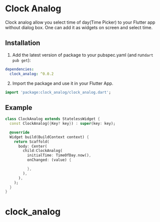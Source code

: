 # Clock Analog

Clock analog allow you select time of day(Time Picker) to your Flutter app without dialog box.
One can add it as widgets on screen and select time.

## Installation

1. Add the latest version of package to your pubspec.yaml (and run`dart pub get`):
```yaml
dependencies:
  clock_analog: ^0.0.2
```
2. Import the package and use it in your Flutter App.
```dart
import 'package:clock_analog/clock_analog.dart';
```

## Example

```dart
class ClockAnalog extends StatelessWidget {
  const ClockAnalog({Key? key}) : super(key: key);

  @override
  Widget build(BuildContext context) {
    return Scaffold(
      body: Center(
        child:ClockAnalog(
          initialTime: TimeOfDay.now(),
          onChanged: (value) {

          },
        ),
      ),
    );
  }
}
```
# clock_analog
